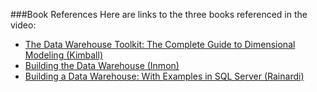 ###Book References
Here are links to the three books referenced in the video:

* [The Data Warehouse Toolkit: The Complete Guide to Dimensional Modeling (Kimball)](https://www.amazon.com/Data-Warehouse-Toolkit-Complete-Dimensional/dp/0471200247)
* [Building the Data Warehouse (Inmon)](https://www.amazon.com/Building-Data-Warehouse-W-Inmon/dp/0764599445)
* [Building a Data Warehouse: With Examples in SQL Server (Rainardi)](https://www.amazon.com/Building-Data-Warehouse-Examples-Experts/dp/1590599314)